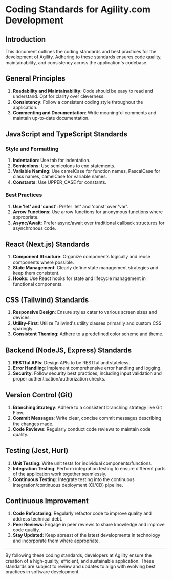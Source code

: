 # Coding Standards for Agility.com Development

## Introduction

This document outlines the coding standards and best practices for the development of Agility. Adhering to these standards ensures code quality, maintainability, and consistency across the application's codebase.

## General Principles

1. **Readability and Maintainability**: Code should be easy to read and understand. Opt for clarity over cleverness.
2. **Consistency**: Follow a consistent coding style throughout the application.
3. **Commenting and Documentation**: Write meaningful comments and maintain up-to-date documentation.

## JavaScript and TypeScript Standards

### Style and Formatting

1. **Indentation**: Use tab for indentation.
2. **Semicolons**: Use semicolons to end statements.
3. **Variable Naming**: Use camelCase for function names, PascalCase for class names, camelCase for variable names.
4. **Constants**: Use UPPER_CASE for constants.

### Best Practices

1. **Use 'let' and 'const'**: Prefer 'let' and 'const' over 'var'.
2. **Arrow Functions**: Use arrow functions for anonymous functions where appropriate.
3. **Async/Await**: Prefer async/await over traditional callback structures for asynchronous code.

## React (Next.js) Standards

1. **Component Structure**: Organize components logically and reuse components where possible.
2. **State Management**: Clearly define state management strategies and keep them consistent.
3. **Hooks**: Use React hooks for state and lifecycle management in functional components.

## CSS (Tailwind) Standards

1. **Responsive Design**: Ensure styles cater to various screen sizes and devices.
2. **Utility-First**: Utilize Tailwind's utility classes primarily and custom CSS sparingly.
3. **Consistent Theming**: Adhere to a predefined color scheme and theme.

## Backend (NodeJS, Express) Standards

1. **RESTful APIs**: Design APIs to be RESTful and stateless.
2. **Error Handling**: Implement comprehensive error handling and logging.
3. **Security**: Follow security best practices, including input validation and proper authentication/authorization checks.

## Version Control (Git)

1. **Branching Strategy**: Adhere to a consistent branching strategy like Git Flow.
2. **Commit Messages**: Write clear, concise commit messages describing the changes made.
3. **Code Reviews**: Regularly conduct code reviews to maintain code quality.

## Testing (Jest, Hurl)

1. **Unit Testing**: Write unit tests for individual components/functions.
2. **Integration Testing**: Perform integration testing to ensure different parts of the application work together seamlessly.
3. **Continuous Testing**: Integrate testing into the continuous integration/continuous deployment (CI/CD) pipeline.

## Continuous Improvement

1. **Code Refactoring**: Regularly refactor code to improve quality and address technical debt.
2. **Peer Reviews**: Engage in peer reviews to share knowledge and improve code quality.
3. **Stay Updated**: Keep abreast of the latest developments in technology and incorporate them where appropriate.

---

By following these coding standards, developers at Agility ensure the creation of a high-quality, efficient, and sustainable application. These standards are subject to review and updates to align with evolving best practices in software development.
